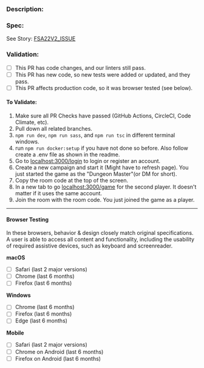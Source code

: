 ### Description:


### Spec:

See Story: [FSA22V2_ISSUE](card_link)

### Validation:

* [ ] This PR has code changes, and our linters still pass.
* [ ] This PR has new code, so new tests were added or updated, and they pass.
* [ ] This PR affects production code, so it was browser tested (see below).

#### To Validate:

1. Make sure all PR Checks have passed (GitHub Actions, CircleCI, Code Climate, etc).
2. Pull down all related branches.
3. `npm run dev`, `npm run sass`, and `npm run tsc` in different terminal windows.
4. run `npm run docker:setup` if you have not done so before. Also follow create a .env file as shown in the readme.
5. Go to [localhost:3000/login](http://localhost:3000/login) to login or register an account.
6. Create a new campaign and start it (Might have to refresh page). You just started the game as the "Dungeon Master"(or DM for short).
7. Copy the room code at the top of the screen.
8. In a new tab to go [localhost:3000/game](http://localhost:3000/game) for the second player. It doesn't matter if it uses the same account.
9. Join the room with the room code. You just joined the game as a player.

---

#### Browser Testing
<!--
The browser list should be tailored to specific engagement and client needs.
Delete if irrelevant to this issue
-->

In these browsers, behavior & design closely match original specifications. A user is able to access all content and functionality, including the usability of required assistive devices, such as keyboard and screenreader.

**macOS**

* [ ] Safari (last 2 major versions)
* [ ] Chrome (last 6 months)
* [ ] Firefox (last 6 months)

**Windows**

* [ ] Chrome (last 6 months)
* [ ] Firefox (last 6 months)
* [ ] Edge (last 6 months)

**Mobile**

* [ ] Safari (last 2 major versions)
* [ ] Chrome on Android (last 6 months)
* [ ] Firefox on Android (last 6 months)

